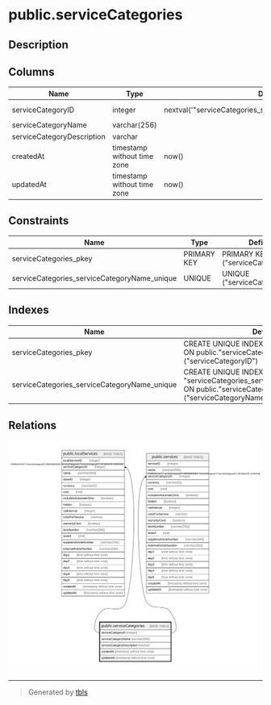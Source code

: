 # public.serviceCategories

## Description

## Columns

| Name | Type | Default | Nullable | Children | Parents | Comment |
| ---- | ---- | ------- | -------- | -------- | ------- | ------- |
| serviceCategoryID | integer | nextval('"serviceCategories_serviceCategoryID_seq"'::regclass) | false | [public.localServices](public.localServices.md) [public.services](public.services.md) |  |  |
| serviceCategoryName | varchar(256) |  | false |  |  |  |
| serviceCategoryDescription | varchar |  | true |  |  |  |
| createdAt | timestamp without time zone | now() | false |  |  |  |
| updatedAt | timestamp without time zone | now() | false |  |  |  |

## Constraints

| Name | Type | Definition |
| ---- | ---- | ---------- |
| serviceCategories_pkey | PRIMARY KEY | PRIMARY KEY ("serviceCategoryID") |
| serviceCategories_serviceCategoryName_unique | UNIQUE | UNIQUE ("serviceCategoryName") |

## Indexes

| Name | Definition |
| ---- | ---------- |
| serviceCategories_pkey | CREATE UNIQUE INDEX "serviceCategories_pkey" ON public."serviceCategories" USING btree ("serviceCategoryID") |
| serviceCategories_serviceCategoryName_unique | CREATE UNIQUE INDEX "serviceCategories_serviceCategoryName_unique" ON public."serviceCategories" USING btree ("serviceCategoryName") |

## Relations

![er](public.serviceCategories.svg)

---

> Generated by [tbls](https://github.com/k1LoW/tbls)
